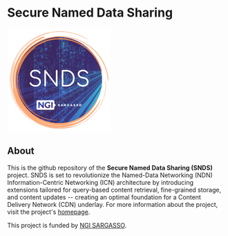 # Secure Named Data Sharing
![Logo](doc/snds.png)

## About
This is the github repository of the **Secure Named Data Sharing (SNDS)** project.
SNDS is set to revolutionize the Named-Data Networking (NDN) Information-Centric Networking (ICN) architecture by introducing extensions tailored for query-based content retrieval, fine-grained storage, and content updates -- creating an optimal foundation for a Content Delivery Network (CDN) underlay.
For more information about the project, visit the project's [homepage](https://mm.aueb.gr/projects/snds). 

This project is funded by [NGI SARGASSO](https://www.ngi.eu/ngi-projects/ngi-sargasso/).
